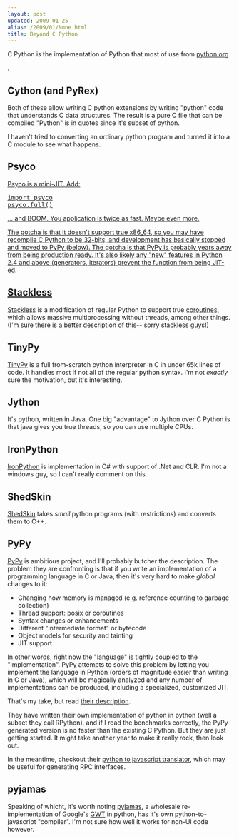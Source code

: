 ```yaml
---
layout: post
updated: 2009-01-25
alias: /2009/01/None.html
title: Beyond C Python
---
```

<p>C Python is the implementation of Python  that most of use from <a href="http://www.python.org/">python.org</a></p>.

<h2>Cython (and PyRex)</h2>
<p>Both of these allow writing C python extensions by writing "python" code that understands C data structures.  The result is a pure C file that can be compiled "Python" is in quotes since it's subset of python.</p>

<p>I haven't tried to converting an ordinary python program and turned it into a C module to see what happens.</a>

<h2>Psyco</h2>
<p><a href="http://psyco.sourceforge.net/index.html">Psyco is a mini-JIT.  Add: </p>
<pre>
import psyco
psyco.full()
</pre>
<p>... and BOOM.  You application is twice as fast.  Maybe even more.</p>

<p>The gotcha is that it doesn't support true x86_64, so you may have recompile C Python to be 32-bits, and development has basically stopped and moved to PyPy (below).  The gotcha is that PyPy is probably years away from being production ready.  It's also likely any "new" features in Python 2.4 and above (generators, iterators) prevent the function from being JIT-ed.</p>

<h2>Stackless</h2>
<p><a href="http://www.stackless.com/">Stackless</a> is a modification of regular Python to support true <a href="http://en.wikipedia.org/wiki/Coroutine">coroutines</a>, which allows massive multiprocessing without threads, among other things.  (I'm sure there is a better description of this-- sorry stackless guys!)</p>

<h2>TinyPy</h2>
<p><a href="http://www.tinypy.org/">TinyPy</a> is a full from-scratch python interpreter in C in under 65k lines of code.  It handles most if not all of the regular python syntax. I'm not <i>exactly</i> sure the motivation, but it's interesting.</p>

<h2>Jython</h2> 
<p>It's python, written in Java.  One big "advantage" to Jython over C Python is that java gives you true threads, so you can use multiple CPUs.</p>

<h2>IronPython</h2>
<p><a href="">IronPython</a> is implementation in C# with support of .Net and CLR.  I'm not a windows guy, so I can't really comment on this.</p>

<h2>ShedSkin</h2>
<p><a href="http://code.google.com/p/shedskin/">ShedSkin</a> takes <i>small</i> python programs (with restrictions) and converts them to C++.</p>

<h2> PyPy </h2>
<p><a href="http://codespeak.net/pypy/dist/pypy/doc/home.html">PyPy</a> is ambitious project, and I'll probably butcher the description. The problem they are confronting is that if you write an implementation of a programming language in C or Java, then it's very hard to make <i>global</i> changes to it:</p>
<ul>
<li>Changing how memory is managed (e.g. reference counting to garbage collection)</li>
<li>Thread support: posix or coroutines</li>
<li>Syntax changes or enhancements</li>
<li>Different "intermediate format" or bytecode</li>
<li>Object models for security and tainting</li>
<li>JIT support</li>
</ul>

<p>In other words, right now the "language" is tightly coupled to the "implementation".  PyPy attempts to solve this problem by letting you implement the language in Python (orders of magnitude easier than writing in C or Java), which will be magically analyzed and any number of implementations can be produced, including a specialized, customized JIT.</p>

<p>That's my take, but read <a href="http://codespeak.net/pypy/dist/pypy/doc/architecture.html">their description</a>.</p>

<p>They have written their own implementation of python in python (well a subset they call RPython), and if I read the benchmarks correctly, the PyPy generated version is no faster than the existing C Python.  But they are just getting started.  It might take another year to make it really rock, then look out.</p>

<p>In the meantime, checkout their <a href="http://codespeak.net/pypy/dist/pypy/doc/js/using.html">python to javascript translator</a>, which may be useful for generating RPC interfaces.</p>

<h2>pyjamas</h2>

<p>Speaking of whicht, it's worth noting <a href="http://pyjs.org/">pyjamas</a>, a wholesale re-implementation of Google's <a href="http://code.google.com/webtoolkit/">GWT</a> in python, has it's own python-to-javascript "compiler".  I'm not sure how well it works for non-UI code however.</p>
